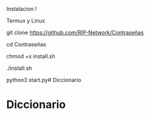 Instalacion !

Termux y Linux 

git clone https://github.com/RIP-Network/Contraseñas

cd Contraseñas

chmod +x install.sh

./install.sh

python3 start.py# Diccionario
# Diccionario
